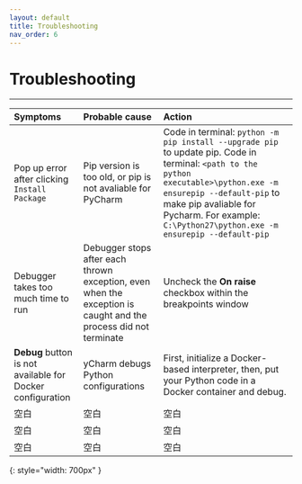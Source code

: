 ```yaml
---
layout: default
title: Troubleshooting
nav_order: 6
---
```


# Troubleshooting

---

|  Symptoms  | Probable cause  | Action |
| :----------| :----------------| :--------|
|Pop up error after clicking `Install Package`|Pip version is too old, or pip is not avaliable for PyCharm| Code in terminal: `python -m pip install --upgrade pip` to update pip. Code in terminal: `<path to the python executable>\python.exe -m ensurepip --default-pip` to make pip avaliable for Pycharm. For example: `C:\Python27\python.exe -m ensurepip --default-pip`|
|Debugger takes too much time to run|Debugger stops after each thrown exception, even when the exception is caught and the process did not terminate|Uncheck the **On raise** checkbox within the breakpoints window|
|**Debug** button is not available for Docker configuration|yCharm debugs Python configurations|First, initialize a Docker-based interpreter, then, put your Python code in a Docker container and debug.|
| 空白 | 空白 | 空白|
| 空白 | 空白 | 空白|
| 空白 | 空白 | 空白|
{: style="width: 700px" }
